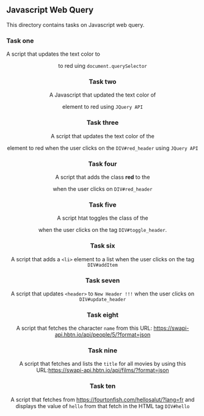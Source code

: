 ## Javascript Web Query
This directory contains tasks on Javascript web query.

### Task one
A script that updates the text color to **<header>** to red uing
`document.querySelector`

### Task two
A Javascript that updated the text color of **<header>** element to red
using `JQuery API`

### Task three
A script that updates the text color of the **<header>** element to red when the user clicks on the `DIV#red_header` using `JQuery API`

### Task four
A script that adds the class **red** to the <header> when the user clicks on `DIV#red_header`

### Task five
A script htat toggles the class of the **<header>** when the user clicks on the tag `DIV#toggle_header`.

### Task six
A script that adds a `<li>` element to a list when the user clicks on the tag `DIV#addItem`

### Task seven
A script that updates `<header>` to `New Header !!!` when the user clicks on `DIV#update_header`

### Task eight
A script that fetches the character `name` from this URL: https://swapi-api.hbtn.io/api/people/5/?format=json

### Task nine
A script that fetches and lists the `title` for all movies by using this URL:https://swapi-api.hbtn.io/api/films/?format=json

### Task ten
A script that fetches from https://fourtonfish.com/hellosalut/?lang=fr and displays the value of `hello` from that fetch in the HTML tag `DIV#hello`
